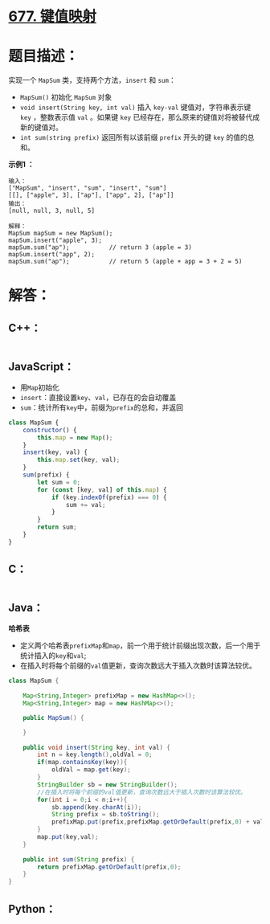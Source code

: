 # [677. 键值映射](https://leetcode-cn.com/problems/map-sum-pairs/)

# 题目描述：

实现一个 `MapSum` 类，支持两个方法，`insert` 和 `sum`：

- `MapSum()` 初始化 `MapSum` 对象
- `void insert(String key, int val)` 插入 `key-val` 键值对，字符串表示键 `key` ，整数表示值 `val` 。如果键 `key` 已经存在，那么原来的键值对将被替代成新的键值对。
- `int sum(string prefix)` 返回所有以该前缀 `prefix` 开头的键 `key` 的值的总和。



**示例1 ：**

```
输入：
["MapSum", "insert", "sum", "insert", "sum"]
[[], ["apple", 3], ["ap"], ["app", 2], ["ap"]]
输出：
[null, null, 3, null, 5]

解释：
MapSum mapSum = new MapSum();
mapSum.insert("apple", 3);  
mapSum.sum("ap");           // return 3 (apple = 3)
mapSum.insert("app", 2);    
mapSum.sum("ap");           // return 5 (apple + app = 3 + 2 = 5)
```



# 解答：

## C++：

```cpp

```

## JavaScript：

- 用`Map`初始化
- `insert`：直接设置`key`、`val`，已存在的会自动覆盖
- `sum`：统计所有`key`中，前缀为`prefix`的总和，并返回

```JavaScript
class MapSum {
    constructor() {
        this.map = new Map();
    }
    insert(key, val) {
        this.map.set(key, val);
    }
    sum(prefix) {
        let sum = 0;
        for (const [key, val] of this.map) {
            if (key.indexOf(prefix) === 0) {
                sum += val;
            }
        }
        return sum;
    }
}
```

## C：

```c

```

## Java：

**哈希表**

- 定义两个哈希表`prefixMap`和`map`，前一个用于统计前缀出现次数，后一个用于统计插入的`key`和`val`;
- 在插入时将每个前缀的`val`值更新，查询次数远大于插入次数时该算法较优。

```java
class MapSum {
    
    Map<String,Integer> prefixMap = new HashMap<>();
    Map<String,Integer> map = new HashMap<>();

    public MapSum() {

    }
    
    public void insert(String key, int val) {
        int n = key.length(),oldVal = 0;
        if(map.containsKey(key)){
            oldVal = map.get(key);
        }
        StringBuilder sb = new StringBuilder();
        //在插入时将每个前缀的val值更新，查询次数远大于插入次数时该算法较优。
        for(int i = 0;i < n;i++){
            sb.append(key.charAt(i));
            String prefix = sb.toString();
            prefixMap.put(prefix,prefixMap.getOrDefault(prefix,0) + val - oldVal);
        }
        map.put(key,val);
    }
    
    public int sum(String prefix) {
        return prefixMap.getOrDefault(prefix,0);
    }
}
```

## Python：

```python

```
